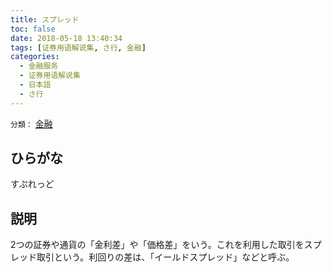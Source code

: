 ```yaml
---
title: スプレッド
toc: false
date: 2018-05-18 13:40:34
tags: [证券用语解说集, さ行, 金融]
categories:
  - 金融服务
  - 证券用语解说集
  - 日本語
  - さ行
---
```


`分類：` [金融](/tags/金融/)

## ひらがな

すぷれっど

## 説明

2つの証券や通貨の「金利差」や「価格差」をいう。これを利用した取引をスプレッド取引という。利回りの差は、「イールドスプレッド」などと呼ぶ。
